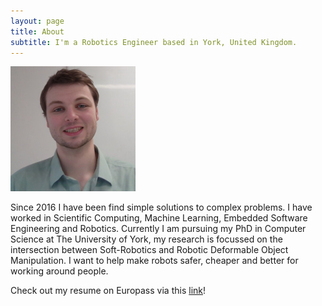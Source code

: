 ```yaml
---
layout: page
title: About
subtitle: I'm a Robotics Engineer based in York, United Kingdom.
---
```


<img src="/assets/img/avactar-me.png" alt="drawing" style="width:200px;"/>


Since 2016 I have been find simple solutions to complex problems.
I have worked in Scientific Computing, Machine Learning, Embedded Software Engineering and Robotics.
Currently I am pursuing my PhD in Computer Science at The University of York, my research is focussed on
the intersection between Soft-Robotics and Robotic Deformable Object Manipulation. I want to help make robots
safer, cheaper and better for working around people. 

Check out my resume on Europass via this [link](https://europa.eu/europass/eportfolio/api/eprofile/eures/cv/65fb383327b81646aa39a3d7)!